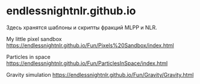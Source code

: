 # endlessnightnlr.github.io

Здесь хранятся шаблоны и скрипты фракций MLPP и NLR.

My little pixel sandbox https://endlessnightnlr.github.io/Fun/Pixels%20Sandbox/index.html

Particles in space https://endlessnightnlr.github.io/Fun/ParticlesInSpace/index.html

Gravity simulation https://endlessnightnlr.github.io/Fun/Gravity/Gravity.html
